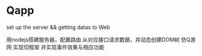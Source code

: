 # Qapp
set up the server  &amp;&amp;  getting datas to Web

  用nodejs搭建服务器，配置路由
  从对应接口请求数据，并动态创建DOM树
  仿Q游网 实现切框架 并实现事件效果与相应功能
